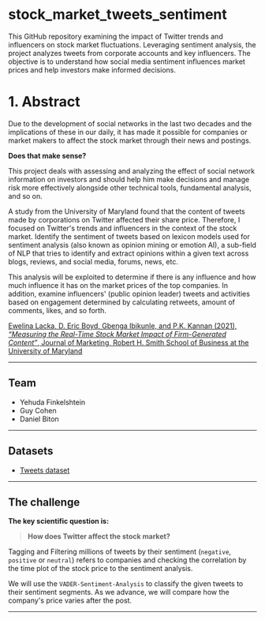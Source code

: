 # stock_market_tweets_sentiment
This GitHub repository examining the impact of Twitter trends and influencers on stock market fluctuations. Leveraging sentiment analysis, the project analyzes tweets from corporate accounts and key influencers. The objective is to understand how social media sentiment influences market prices and help investors make informed decisions.

# **1. Abstract**
Due to the development of social networks in the last two decades and the implications of these in our daily, it has made it possible for companies or market makers to affect the stock market through their news and postings. 

**Does that make sense?**

This project deals with assessing and analyzing the effect of social network information on investors and should help him make decisions and manage risk more effectively alongside other technical tools, fundamental analysis, and so on. 

A study from the University of Maryland found that the content of tweets made by corporations on Twitter affected their share price.
Therefore, I focused on Twitter's trends and influencers in the context of the stock market. 
Identify the sentiment of tweets based on lexicon models used for sentiment analysis (also known as opinion mining or emotion AI), a sub-field of NLP that tries to identify and extract opinions within a given text across blogs, reviews, and social media, forums, news, etc.

This analysis will be exploited to determine if there is any influence and how much influence it has on the market prices of the top companies. In addition, examine influencers' (public opinion leader) tweets and activities based on engagement determined by calculating retweets, amount of comments, likes, and so forth.

[Ewelina Lacka, D. Eric Boyd, Gbenga Ibikunle, and P.K. Kannan (2021), *“Measuring the Real-Time Stock Market Impact of Firm-Generated Content”*, Journal of Marketing, Robert H. Smith School of Business at the University of Maryland](https://journals.sagepub.com/doi/pdf/10.1177/00222429211042848)
****

## **Team**
* Yehuda Finkelshtein
* Guy Cohen
* Daniel Biton
****

## **Datasets**
* [Tweets dataset](https://www.kaggle.com/datasets/omermetinn/tweets-about-the-top-companies-from-2015-to-2020?select=Tweet.csv)
****

## **The challenge**
**The key scientific question is:**
> **How does Twitter affect the stock market?**


Tagging and Filtering millions of tweets by their sentiment (`negative`, `positive` or `neutral`) refers to companies and checking the correlation by the time plot of the stock price to the sentiment analysis.

We will use the `VADER-Sentiment-Analysis` to classify the given tweets to their sentiment segments.
As we advance, we will compare how the company's price varies after the post.

****
